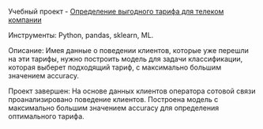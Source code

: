 Учебный проект - [Определение выгодного тарифа для телеком компании](https://github.com/alexsurina/study-project-tariff/blob/main/tariff.ipynb)

Инструменты: Python, pandas, sklearn, ML.  

Описание: Имея данные о поведении клиентов, которые уже перешли на эти тарифы, нужно построить модель для задачи классификации, которая выберет подходящий тариф, с максимально большим значением accuracy. 

Проект завершен: На основе данных клиентов оператора сотовой связи проанализировано поведение клиентов. Построена модель с максимально большим значением accuracy для определения оптимального тарифа.
